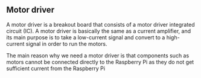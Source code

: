 ## Motor driver

A motor driver is a breakout board that consists of a motor driver integrated circuit (IC).
A motor driver is basically the same as a current amplifier, and its main purpose is to take a low-current signal and convert to a high-current signal in order to run the motors.

The main reason why we need a motor driver is that components such as motors cannot be connected directly to the Raspberry Pi as they do not get sufficient current from the Raspberry Pi
